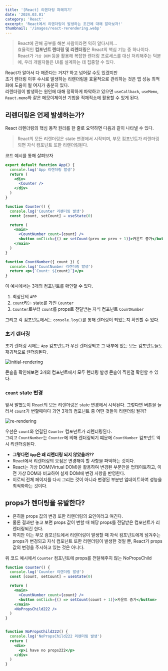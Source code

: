 ```yaml
---
title: '[React] 리렌더링 파헤치기'
date: '2024.03.01'
category: 'React'
excerpt: 'React에서 리렌더링이 발생하는 조건에 대해 알아보자!'
thumbnail: '/images/react-rerendering.webp'
---
```


> React에 관해 공부를 해본 사람이라면 익히 알다시피… <br/>
> 효율적인 **컴포넌트 렌더링 및 리렌더링**은 React의 핵심 기능 중 하나이다.<br/>
> React가 `가상 DOM` 등을 활용해 복잡한 렌더링 프로세스를 대신 처리해주는 덕분에, 우리 개발자들은 UI를 설계하는 데 집중할 수 있다.

React가 알아서 다 해준다는 거지? 하고 넘어갈 수도 있겠지만<br/>
초기 렌더링 이후 수시로 발생하는 리렌더링을 효율적으로 관리하는 것은 앱 성능 최적화에 도움이 될 여지가 충분히 있다.<br/>
리렌더링이 발생하는 원인에 대해 정확하게 파악하고 있으면 `useCallback`, `useMemo`, `React.memo`와 같은 메모이제이션 기법을 적재적소에 활용할 수 있게 된다.

## 리렌더링은 언제 발생하는가?

React 리렌더링의 핵심 동작 원리를 한 줄로 요약하면 다음과 같이 나타낼 수 있다.

> React의 모든 리렌더링은 state 변경에서 시작되며, 부모 컴포넌트가 리렌더링되면 자식 컴포넌트 또한 리렌더링된다.

코드 예시를 통해 살펴보자

```jsx
export default function App() {
  console.log('App 리렌더링 발생')
  return (
    <div>
      <Counter />
    </div>
  )
}

function Counter() {
  console.log('Counter 리렌더링 발생')
  const [count, setCount] = useState(0)

  return (
    <main>
      <CountNumber count={count} />
      <button onClick={() => setCount(prev => prev + 1)}>카운트 증가</button>
    </main>
  )
}

function CountNumber({ count }) {
  console.log('CountNumber 리렌더링 발생')
  return <p>{`Count: ${count}`}</p>
}
```

이 예시에서는 3개의 컴포넌트를 확인할 수 있다.

1. 최상단의 `APP`
2. `count`라는 state를 가진 `Counter`
3. `Counter`로부터 `count`를 props로 전달받는 자식 컴포넌트 `CountNumber`

그리고 각 컴포넌트에서는 `console.log()`를 통해 렌더링이 되었는지 확인할 수 있다.

### 초기 렌더링

초기 렌더링 시에는 `App` 컴포넌트가 우선 렌더링되고 그 내부에 있는 모든 컴포넌트들도 재귀적으로 렌더링된다.

![initial-rendering](https://github.com/crucial-sub/RnM-navigator/assets/87363422/60ab09ed-895a-429c-8d35-a588cb23c57e)

콘솔을 확인해보면 3개의 컴포넌트에서 모두 렌더링 발생 콘솔이 찍힌걸 확인할 수 있다.

### `count` state 변경

앞서 말했듯이 React의 모든 리렌더링은 state 변경에서 시작된다.
그렇다면 버튼을 눌러서 `count`가 변할때마다 과연 3개의 컴포넌트 중 어떤 것들이 리렌더링 될까?

![re-rendering](https://github.com/crucial-sub/RnM-navigator/assets/87363422/3185a905-1530-458b-bfb5-8d32753d8857)

우선은 `count`와 연결된 `Counter` 컴포넌트가 리렌더링된다.<br/>
그리고 `CountNumber`는 `Counter`에 의해 렌더링되기 떄문에 `CountNumber` 컴포넌트 역시 리렌더링된다.

- **그렇다면 `App`은 왜 리렌더링 되지 않았을까??**
- React에서 리렌더링의 요점은 변경해야 할 사항을 파악하는 것이다.
- React는 가상 DOM(Virtual DOM)을 활용하여 변경된 부분만을 업데이트하고, 이전 가상 DOM과 비교하여 실제 DOM에 변경 사항을 반영한다.
- 이로써 전체 페이지를 다시 그리는 것이 아니라 변경된 부분만 업데이트하여 성능을 최적화하는 것이다.

## props가 렌더링을 유발한다?

- 흔히들 props 값의 변경 또한 리렌더링의 요인이라고 여긴다.
- 물론 결과만 놓고 보면 props 값이 변할 때 해당 props를 전달받은 컴포넌트가 리렌더링되긴 한다.
- 하지만 이는 부모 컴포넌트에서 리렌더링이 발생할 때 자식 컴포넌트에게 넘겨주는 props가 변경되고 자식 컴포넌트 또한 리렌더링이 발생한 것일 뿐, React가 props 값의 변경을 주시하고 있는 것은 아니다.

위 코드 예시에서 `Counter` 컴포넌트에 props를 전달해주지 않는 NoPropsChild

```jsx
function Counter() {
  console.log('Counter 리렌더링 발생')
  const [count, setCount] = useState(0)

  return (
    <main>
      <CountNumber count={count} />
      <button onClick={() => setCount(count + 1)}>카운트 증가</button>
    </main>
    <NoPropsChild222 />
  )
}


function NoPropsChild222() {
  console.log('NoPropsChild222 리렌더링 발생')
  return (
    <div>
      <p>i have no props222</p>
    </div>
  )
}
```
